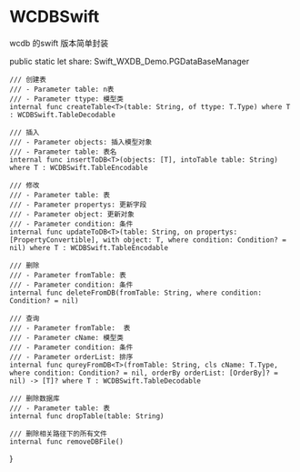 # WCDBSwift
wcdb 的swift 版本简单封装

public static let share: Swift_WXDB_Demo.PGDataBaseManager

    /// 创建表
    /// - Parameter table: n表
    /// - Parameter ttype: 模型类
    internal func createTable<T>(table: String, of ttype: T.Type) where T : WCDBSwift.TableDecodable

    /// 插入
    /// - Parameter objects: 插入模型对象
    /// - Parameter table: 表名
    internal func insertToDB<T>(objects: [T], intoTable table: String) where T : WCDBSwift.TableEncodable

    /// 修改
    /// - Parameter table: 表
    /// - Parameter propertys: 更新字段
    /// - Parameter object: 更新对象
    /// - Parameter condition: 条件
    internal func updateToDB<T>(table: String, on propertys: [PropertyConvertible], with object: T, where condition: Condition? = nil) where T : WCDBSwift.TableEncodable

    /// 删除
    /// - Parameter fromTable: 表
    /// - Parameter condition: 条件
    internal func deleteFromDB(fromTable: String, where condition: Condition? = nil)

    /// 查询
    /// - Parameter fromTable:  表
    /// - Parameter cName: 模型类
    /// - Parameter condition: 条件
    /// - Parameter orderList: 排序
    internal func qureyFromDB<T>(fromTable: String, cls cName: T.Type, where condition: Condition? = nil, orderBy orderList: [OrderBy]? = nil) -> [T]? where T : WCDBSwift.TableDecodable

    /// 删除数据库
    /// - Parameter table: 表
    internal func dropTable(table: String)

    /// 删除相关路径下的所有文件
    internal func removeDBFile()
}
